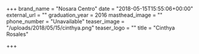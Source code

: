 +++
brand_name = "Nosara Centro"
date = "2018-05-15T15:55:06+00:00"
external_url = ""
graduation_year = 2016
masthead_image = ""
phone_number = "Unavailable"
teaser_image = "/uploads/2018/05/15/cinthya.png"
teaser_logo = ""
title = "Cinthya Rosales"

+++
